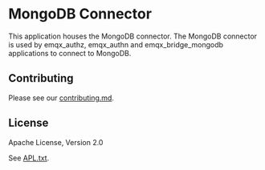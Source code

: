 # MongoDB Connector

This application houses the MongoDB connector. The MongoDB connector is used by
emqx_authz, emqx_authn and emqx_bridge_mongodb applications to connect to
MongoDB.

## Contributing

Please see our [contributing.md](../../CONTRIBUTING.md).

## License

Apache License, Version 2.0

See [APL.txt](../../APL.txt).
